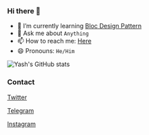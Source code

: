 ### Hi there 👋

<!--
**yc-codes/yc-codes** is a ✨ _special_ ✨ repository because its `README.md` (this file) appears on your GitHub profile.

Here are some ideas to get you started:

-->

<!---
 🔭 I’m currently working on 
 --->
<!---
- 👯 I’m looking to collaborate on ``
- 🤔 I’m looking for help with ``
--->
- 🌱 I’m currently learning [Bloc Design Pattern](https://bloclibrary.dev/)
- 💬 Ask me about `Anything`
- 📫 How to reach me: [Here](#Contact)
- 😄 Pronouns: `He/Him`
<!---
- ⚡ Fun fact: ``
--->

![Yash's GitHub stats](https://yc-stats.vercel.app/api?username=yc-codes&show_icons=true&count_private=true&border_radius=12&title_color=58a6ff&bg_color=161b22&show_owner=true&text_color=c9d1d9&icon_color=58a6ff&hide_border=true)

 
<!-- 
### Things I like to talk about

- Code Refactoring
- Good Design Artitecture
- Good Design vs Bad Design
- CSS
- UX Improvements
- Flutter Developement and It's Performance issue
- And Everything... -->

### Contact
<!---
[Resume](https://github.com/yc-codes/yc-codes/raw/main/yash_chauhan_resume.pdf)
--->
[Twitter](https://twitter.com/yc_codes)

[Telegram](https://t.me/yc_codes)

[Instagram](https://www.instagram.com/yc_codes)


<!--
![Yash's GitHub Streak](https://github-readme-streak-stats.herokuapp.com/?user=yc-codes&hide_border=true&background=161b22&ring=27d545&fire=27d545&currStreakLabel=27d545&currStreakNum=f0f6fc&sideLabels=c9d1d9&dates=8b949e&sideNums=f0f6fc&stroke=30363d)
-->
